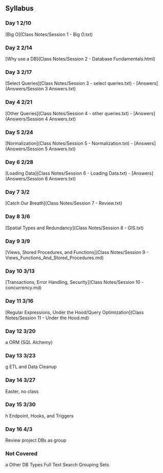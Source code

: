 ## Syllabus
### Day 1 2/10
[Big O](Class Notes/Session 1 - Big O.txt)
### Day 2 2/14
[Why use a DB](Class Notes/Session 2 - Database Fundamentals.html)
### Day 3 2/17
[Select Queries](Class Notes/Session 3 - select queries.txt) - [Answers](Answers/Session 3 Answers.txt)
### Day 4 2/21
[Other Queries](Class Notes/Session 4 - other queries.txt) - [Answers](Answers/Session 4 Answers.txt)
### Day 5 2/24
[Normalization](Class Notes/Session 5 - Normalization.txt) - [Answers](Answers/Session 5 Answers.txt)
### Day 6 2/28
[Loading Data](Class Notes/Session 6 - Loading Data.txt) - [Answers](Answers/Session 6 Answers.txt)
### Day 7 3/2
[Catch Our Breath](Class Notes/Session 7 - Review.txt)
### Day 8 3/6
[Spatial Types and Redundancy](Class Notes/Session 8 - GIS.txt)
### Day 9 3/9
[Views, Stored Procedures, and Functions](Class Notes/Session 9 - Views_Functions_And_Stored_Procedures.md)
### Day 10 3/13
[Transactions, Error Handling, Security](Class Notes/Session 10 - concurrency.md)
### Day 11 3/16
[Regular Expressions, Under the Hood/Query Optimization](Class Notes/Session 11 - Under the Hood.md)
### Day 12 3/20
a ORM (SQL Alchemy)
### Day 13 3/23
g ETL and Data Cleanup
### Day 14 3/27
Easter, no class
### Day 15 3/30
h Endpoint, Hooks, and Triggers
### Day 16 4/3
Review project DBs as group

### Not Covered
a Other DB Types
Full Text Search
Grouping Sets